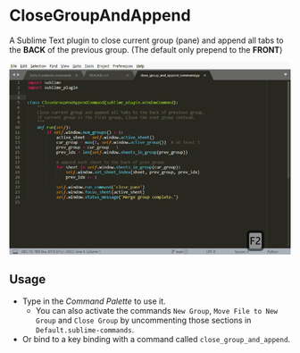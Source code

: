 # CloseGroupAndAppend

A Sublime Text plugin to close current group (pane) and append all tabs to the **BACK** of the previous group. (The default only prepend to the **FRONT**)

![demo-animation](demo.gif)

## Usage

- Type in the *Command Palette* to use it.
  - You can also activate the commands `New Group`, `Move File to New Group` and `Close Group` by uncommenting those sections in `Default.sublime-commands`.
- Or bind to a key binding with a command called `close_group_and_append`.
